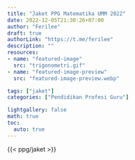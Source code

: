 ```yaml
---
title: "Jaket PPG Matematika UMM 2022"
date: 2022-12-05T21:30:26+07:00
author: "Ferilee"
draft: true
authorLink: "https://t.me/ferilee"
description: ""
resources:
- name: "featured-image"
  src: "trigonometri.gif"
- name: "featured-image-preview"
  src: "featured-image-preview.webp"

tags: ["jaket"]
categories: ["Pendidikan Profesi Guru"]

lightgallery: false
math: true
toc:
  auto: true
---
```

{{< ppg/jaket >}}
